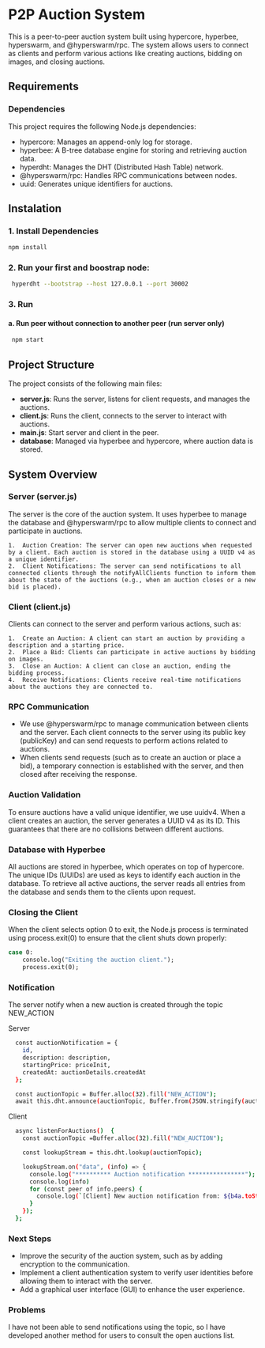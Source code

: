 # P2P Auction System

This is a peer-to-peer auction system built using hypercore, hyperbee, hyperswarm, and @hyperswarm/rpc. The system allows users to connect as clients and perform various actions like creating auctions, bidding on images, and closing auctions.


## Requirements
### Dependencies

This project requires the following Node.js dependencies:

* hypercore: Manages an append-only log for storage.
* hyperbee: A B-tree database engine for storing and retrieving auction data.
* hyperdht: Manages the DHT (Distributed Hash Table) network.
* @hyperswarm/rpc: Handles RPC communications between nodes.
* uuid: Generates unique identifiers for auctions.

## Instalation

### 1. Install Dependencies

   ```bash
   npm install
   ```
### 2. Run your first and boostrap node:

   ```bash
    hyperdht --bootstrap --host 127.0.0.1 --port 30002
   ```
### 3. Run
  #### a. Run peer without connection to another peer (run server only)
   ```bash
    npm start
   ```

## Project Structure
The project consists of the following main files:

* **server.js**: Runs the server, listens for client requests, and manages the auctions.
* **client.js**: Runs the client, connects to the server to interact with auctions.
* **main.js**: Start server and client in the peer.
* **database**: Managed via hyperbee and hypercore, where auction data is stored.

## System Overview
### Server (server.js)

The server is the core of the auction system. It uses hyperbee to manage the database and @hyperswarm/rpc to allow multiple clients to connect and participate in auctions.

	1.	Auction Creation: The server can open new auctions when requested by a client. Each auction is stored in the database using a UUID v4 as a unique identifier.
	2.	Client Notifications: The server can send notifications to all connected clients through the notifyAllClients function to inform them about the state of the auctions (e.g., when an auction closes or a new bid is placed).

### Client (client.js)

Clients can connect to the server and perform various actions, such as:

	1.	Create an Auction: A client can start an auction by providing a description and a starting price.
	2.	Place a Bid: Clients can participate in active auctions by bidding on images.
	3.	Close an Auction: A client can close an auction, ending the bidding process.
	4.	Receive Notifications: Clients receive real-time notifications about the auctions they are connected to.

### RPC Communication

* We use @hyperswarm/rpc to manage communication between clients and the server. Each client connects to the server using its public key (publicKey) and can send requests to perform actions related to auctions.
* When clients send requests (such as to create an auction or place a bid), a temporary connection is established with the server, and then closed after receiving the response.

### Auction Validation

To ensure auctions have a valid unique identifier, we use uuidv4. When a client creates an auction, the server generates a UUID v4 as its ID. This guarantees that there are no collisions between different auctions.

### Database with Hyperbee

All auctions are stored in hyperbee, which operates on top of hypercore. The unique IDs (UUIDs) are used as keys to identify each auction in the database. To retrieve all active auctions, the server reads all entries from the database and sends them to the clients upon request.

### Closing the Client

When the client selects option 0 to exit, the Node.js process is terminated using process.exit(0) to ensure that the client shuts down properly:
```bash
case 0:
    console.log("Exiting the auction client.");
    process.exit(0);
```

### Notification

The server notify when a new auction is created through the topic NEW_ACTION

Server
```bash
  const auctionNotification = {
    id,
    description: description,
    startingPrice: priceInit,
    createdAt: auctionDetails.createdAt
  };

  const auctionTopic = Buffer.alloc(32).fill("NEW_ACTION");
  await this.dht.announce(auctionTopic, Buffer.from(JSON.stringify(auctionNotification)));
```
Client
```bash
  async listenForAuctions()  {
    const auctionTopic =Buffer.alloc(32).fill("NEW_AUCTION");

    const lookupStream = this.dht.lookup(auctionTopic);

    lookupStream.on("data", (info) => {
      console.log("********** Auction notification ****************");
      console.log(info)
      for (const peer of info.peers) {
        console.log(`[Client] New auction notification from: ${b4a.toString(peer.publicKey, 'hex')}`);
      }
    });
  };
```

### Next Steps

* Improve the security of the auction system, such as by adding encryption to the communication.
* Implement a client authentication system to verify user identities before allowing them to interact with the server.
* Add a graphical user interface (GUI) to enhance the user experience.

### Problems

I have not been able to send notifications using the topic, so I have developed another method for users to consult the open auctions list.